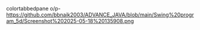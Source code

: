 colortabbedpane o/p- https://github.com/bbnaik2003/ADVANCE_JAVA/blob/main/Swing%20program_5d/Screenshot%202025-05-18%20135908.png
